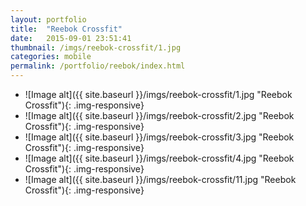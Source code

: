 ```yaml
---
layout: portfolio
title:  "Reebok Crossfit"
date:   2015-09-01 23:51:41
thumbnail: /imgs/reebok-crossfit/1.jpg
categories: mobile
permalink: /portfolio/reebok/index.html
---
```


- ![Image alt]({{ site.baseurl }}/imgs/reebok-crossfit/1.jpg "Reebok Crossfit"){: .img-responsive}
- ![Image alt]({{ site.baseurl }}/imgs/reebok-crossfit/2.jpg "Reebok Crossfit"){: .img-responsive}
- ![Image alt]({{ site.baseurl }}/imgs/reebok-crossfit/3.jpg "Reebok Crossfit"){: .img-responsive}
- ![Image alt]({{ site.baseurl }}/imgs/reebok-crossfit/4.jpg "Reebok Crossfit"){: .img-responsive}
- ![Image alt]({{ site.baseurl }}/imgs/reebok-crossfit/11.jpg "Reebok Crossfit"){: .img-responsive}
